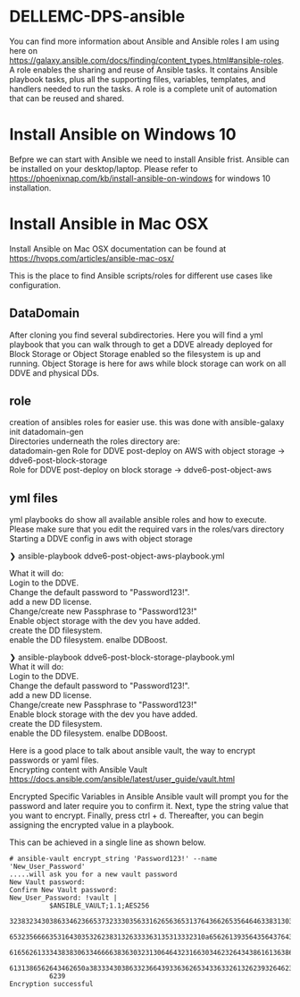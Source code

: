 # DELLEMC-DPS-ansible 

You can find more information about Ansible and Ansible roles I am using here on https://galaxy.ansible.com/docs/finding/content_types.html#ansible-roles. A role enables the sharing and reuse of Ansible tasks. It contains Ansible playbook tasks, plus all the supporting files, variables, templates, and handlers needed to run the tasks. A role is a complete unit of automation that can be reused and shared.  

# Install Ansible on Windows 10   
Befpre we can start with Ansible we need to install Ansible frist. Ansible can be installed on your desktop/laptop. Please refer to https://phoenixnap.com/kb/install-ansible-on-windows for windows 10 installation.  
# Install Ansible in Mac OSX
Install Ansible on Mac OSX documentation can be found at https://hvops.com/articles/ansible-mac-osx/  
  
    

This is the place to find Ansible scripts/roles for different use cases like configuration.
## DataDomain
After cloning you find several subdirectories.
Here you will find a yml playbook that you can walk through to get a DDVE already deployed for Block Storage or Object Storage enabled so the filesystem is up and running. Object Storage is here for aws while block storage can work on all DDVE and physical DDs.
## role
creation of ansibles roles for easier use. this was done with  ansible-galaxy init datadomain-gen  
Directories underneath the roles directory are:  
datadomain-gen
Role for DDVE post-deploy on AWS with object storage -> ddve6-post-block-storage  
Role for DDVE post-deploy on block storage -> ddve6-post-object-aws

 ## yml files
 yml playbooks do show all available ansible roles and how to execute. Please make sure that you edit the required vars in the roles/vars directory  
 Starting a DDVE config in aws with object storage 
 
❯ ansible-playbook ddve6-post-object-aws-playbook.yml  

What it will do:   
Login to the DDVE.   
Change the default password to "Password123!".     
add a new DD license.  
Change/create new Passphrase to "Password123!"  
Enable object storage with the dev you have added.  
create the DD filesystem.   
enable the DD filesystem. 
enalbe DDBoost.  

❯ ansible-playbook ddve6-post-block-storage-playbook.yml   
What it will do:   
Login to the DDVE.   
Change the default password to "Password123!".     
add a new DD license.  
Change/create new Passphrase to "Password123!"  
Enable block storage with the dev you have added.  
create the DD filesystem.   
enable the DD filesystem. 
enalbe DDBoost.  

Here is a good place to talk about ansible vault, the way to encrypt passwords or yaml files.  
Encrypting content with Ansible Vault  https://docs.ansible.com/ansible/latest/user_guide/vault.html


Encrypted Specific Variables in Ansible
Ansible vault will prompt you for the password and later require you to confirm it. Next, type the string value that you want to encrypt. Finally, press ctrl + d. Thereafter, you can begin assigning the encrypted value in a playbook.

This can be achieved in a single line as shown below.  

```
# ansible-vault encrypt_string 'Password123!' --name 'New_User_Password'  
.....will ask you for a new vault password  
New Vault password:  
Confirm New Vault password:  
New_User_Password: !vault |  
          $ANSIBLE_VAULT;1.1;AES256  
          32383234303863346236653732333035633162656365313764366265356464633831303432383262  
          6532356666353164303532623831326333363135313332310a656261393564356437643366363433  
          61656261333438383063346666383630323130646432316630346232643438616136386563623664  
          6131386562643462650a383334303863323664393363626534336332613262393264623732393064  
          6239  
Encryption successful  
```